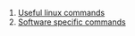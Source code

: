 1. [Useful linux commands](./general/index.md)
2. [Software specific commands](./software/index.md)
